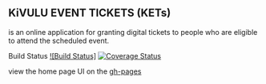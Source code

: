 ## KiVULU EVENT TICKETS (KETs)
is an online application for granting digital tickets to people who are
eligible to attend the scheduled event.

Build Status
[![Build Status]](https://travis-ci.com/Kasulejoseph/Ticket-App.svg?branch=develop)
[![Coverage Status](https://coveralls.io/repos/github/Kasulejoseph/Ticket-App/badge.svg?branch=master)](https://coveralls.io/github/Kasulejoseph/Ticket-App?branch=master)

view the home page UI on the [gh-pages](https://kasulejoseph.github.io/Ticket-App/)

